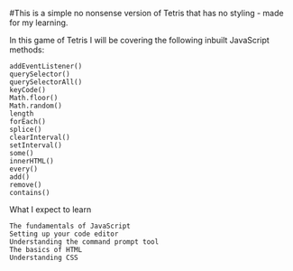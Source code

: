 #This is a simple no nonsense version of Tetris that has no styling - made for my learning.


In this game of Tetris I will be covering the following inbuilt JavaScript methods:

    addEventListener()
    querySelector()
    querySelectorAll()
    keyCode()
    Math.floor()
    Math.random()
    length
    forEach()
    splice()
    clearInterval()
    setInterval()
    some()
    innerHTML()
    every()
    add()
    remove()
    contains()

What I expect to learn

    The fundamentals of JavaScript
    Setting up your code editor
    Understanding the command prompt tool
    The basics of HTML
    Understanding CSS

